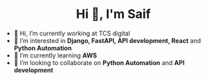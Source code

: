<h1 align="center">Hi 👋, I'm Saif</h1>


- 👋 Hi, I’m currently working at TCS digital
- 👀 I’m interested in **Django, FastAPI, API development, React** and **Python Automation**
- 🌱 I’m currently learning **AWS**
- 💞 I’m looking to collaborate on **Python Automation** and **API development**






<!---
saifali3251/saifali3251 is a ✨ special ✨ repository because its `README.md` (this file) appears on your GitHub profile.
You can click the Preview link to take a look at your changes.
--->
